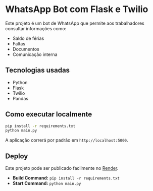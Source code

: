 # WhatsApp Bot com Flask e Twilio

Este projeto é um bot de WhatsApp que permite aos trabalhadores consultar informações como:

- Saldo de férias
- Faltas
- Documentos
- Comunicação interna

## Tecnologias usadas
- Python
- Flask
- Twilio
- Pandas

## Como executar localmente

```bash
pip install -r requirements.txt
python main.py
```

A aplicação correrá por padrão em `http://localhost:5000`.

## Deploy
Este projeto pode ser publicado facilmente no [Render](https://render.com).

- **Build Command:** `pip install -r requirements.txt`
- **Start Command:** `python main.py`